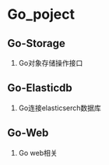# Go_poject
## Go-Storage 
1. Go对象存储操作接口
## Go-Elasticdb
1. Go连接elasticserch数据库
## Go-Web        
1. Go web相关 
